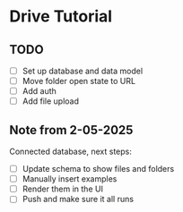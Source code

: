 # Drive Tutorial

## TODO

- [ ] Set up database and data model
- [ ] Move folder open state to URL
- [ ] Add auth
- [ ] Add file upload

## Note from 2-05-2025

Connected database, next steps:
- [ ] Update schema to show files and folders
- [ ] Manually insert examples
- [ ] Render them in the UI
- [ ] Push and make sure it all runs
